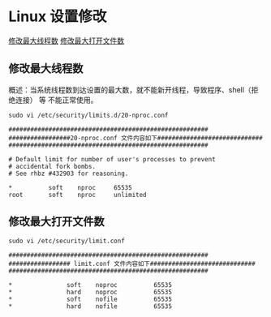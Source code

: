 # Linux 设置修改

[修改最大线程数](#修改最大线程数)
[修改最大打开文件数](#修改最大打开文件数)

## <h2 id="修改最大线程数">修改最大线程数</h2>

概述：当系统线程数到达设置的最大数，就不能新开线程，导致程序、shell（拒绝连接） 等
不能正常使用。

```
sudo vi /etc/security/limits.d/20-nproc.conf 

#######################################################
#################20-nproc.conf 文件内容如下#############################
#######################################################

# Default limit for number of user's processes to prevent
# accidental fork bombs.
# See rhbz #432903 for reasoning.

*          soft    nproc     65535
root       soft    nproc     unlimited

```


## <h2 id="修改最大打开文件数">修改最大打开文件数</h2>

```
sudo vi /etc/security/limit.conf

#######################################################
################# limit.conf 文件内容如下#############################
#######################################################

*               soft    noproc          65535
*               hard    noproc          65535
*               soft    nofile          65535
*               hard    nofile          65535


```
